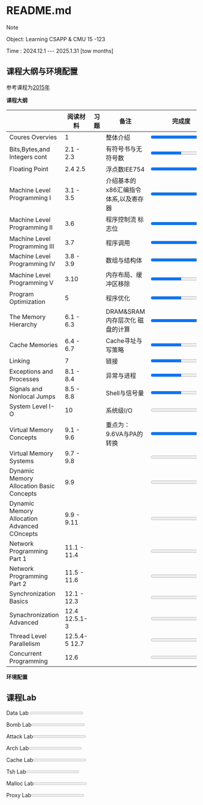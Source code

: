 # README.md


> [!NOte]
>
> Object: Learning CSAPP & CMU 15 -123 
>
> Time : 2024.12.1 --- 2025.1.31 [tow months]

## 课程大纲与环境配置

参考课程为[2015年](https://www.bilibili.com/video/BV1XW411A7fB?spm_id_from=333.788.videopod.episodes&vd_source=6a2e8fe6292e2cc33457c6e34734309a&p=14)

**课程大纲**

|                                             | 阅读材料      | 习题 | 备注                                   | 完成度                                      |
| ------------------------------------------- | ------------- | ---- | -------------------------------------- | ------------------------------------------- |
| Coures Overvies                             | 1             |      | 整体介绍                               | <progress value="100" max="100"></progress> |
| Bits,Bytes,and Integers cont                | 2.1 - 2.3     |      | 有符号书与无符号数                     | <progress value="50" max="100"></progress>  |
| Floating Point                              | 2.4 2.5       |      | 浮点数IEE754                           | <progress value="80" max="100"></progress>  |
| Machine Level Programming I                 | 3.1 - 3.5     |      | 介绍基本的x86汇编指令体系,以及寄存器   | <progress value="80" max="100"></progress>  |
| Machine Level Programming II                | 3.6           |      | 程序控制流   标志位                    | <progress value="80" max="100"></progress>  |
| Machine Level Programming III               | 3.7           |      | 程序调用                               | <progress value="80" max="100"></progress>  |
| Machine Level Programming IV                | 3.8 - 3.9     |      | 数组与结构体                           | <progress value="80" max="100"></progress>  |
| Machine Level Programming V                 | 3.10          |      | 内存布局、缓冲区移除                   | <progress value="50" max="100"></progress>  |
| Program  Optimization                       | 5             |      | 程序优化                               | <progress value="50" max="100"></progress>  |
| The Memory Hierarchy                        | 6.1 - 6.3     |      | DRAM&SRAM   内存层次化      磁盘的计算 | <progress value="80" max="100"></progress>  |
| Cache Memories                              | 6.4 - 6.7     |      | Cache寻址与写策略                      | <progress value="50" max="100"></progress>  |
| Linking                                     | 7             |      | 链接                                   | <progress value="50" max="100"></progress>  |
| Exceptions and Processes                    | 8.1 - 8.4     |      | 异常与进程                             | <progress value="50" max="100"></progress>  |
| Signals and Nonlocal Jumps                  | 8.5 - 8.8     |      | Shell与信号量                          | <progress value="50" max="100"></progress>  |
| System Level I-O                            | 10            |      | 系统级I/O                              | <progress value="0" max="100"></progress>   |
| Virtual Memory Concepts                     | 9.1 - 9.6     |      | 重点为：          9.6VA与PA的转换      | <progress value="80" max="100"></progress>  |
| Virtual Memory Systems                      | 9.7 - 9.8     |      |                                        | <progress value="0" max="100"></progress>   |
| Dynamic Memory Allocation Basic Concepts    | 9.9           |      |                                        | <progress value="0" max="100"></progress>   |
| Dynamic Memory Allocation Advanced COncepts | 9.9 - 9.11    |      |                                        | <progress value="0" max="100"></progress>   |
| Network Programming Part 1                  | 11.1 - 11.4   |      |                                        | <progress value="0" max="100"></progress>   |
| Network Programming Part 2                  | 11.5 - 11.6   |      |                                        | <progress value="0" max="100"></progress>   |
| Synchronization Basics                      | 12.1 - 12.3   |      |                                        | <progress value="0" max="100"></progress>   |
| Synachronization Advanced                   | 12.4 12.5.1-3 |      |                                        | <progress value="0" max="100"></progress>   |
| Thread Level Parallelism                    | 12.5.4-5 12.7 |      |                                        | <progress value="0" max="100"></progress>   |
| Concurrent Programming                      | 12.6          |      |                                        | <progress value="0" max="100"></progress>   |

**环境配置**



## 课程Lab

Data Lab <progress value="0" max="100"></progress>

Bomb Lab<progress value="0" max="100"></progress>

Attack Lab<progress value="0" max="100"></progress>

Arch Lab<progress value="0" max="100"></progress>

Cache Lab<progress value="0" max="100"></progress>

Tsh Lab<progress value="0" max="100"></progress>

Malloc Lab<progress value="0" max="100"></progress>

Proxy Lab<progress value="0" max="100"></progress>

